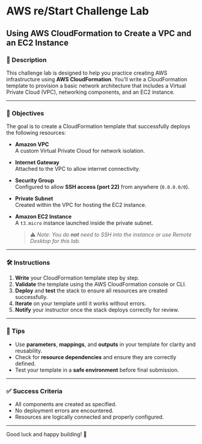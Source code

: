 # AWS re/Start Challenge Lab  
## Using AWS CloudFormation to Create a VPC and an EC2 Instance

### 📝 Description

This challenge lab is designed to help you practice creating AWS infrastructure using **AWS CloudFormation**. You'll write a CloudFormation template to provision a basic network architecture that includes a Virtual Private Cloud (VPC), networking components, and an EC2 instance.

---

### 🎯 Objectives

The goal is to create a CloudFormation template that successfully deploys the following resources:

- **Amazon VPC**  
  A custom Virtual Private Cloud for network isolation.

- **Internet Gateway**  
  Attached to the VPC to allow internet connectivity.

- **Security Group**  
  Configured to allow **SSH access (port 22)** from anywhere (`0.0.0.0/0`).

- **Private Subnet**  
  Created within the VPC for hosting the EC2 instance.

- **Amazon EC2 Instance**  
  A `t3.micro` instance launched inside the private subnet.  
  > ⚠️ *Note: You do **not** need to SSH into the instance or use Remote Desktop for this lab.*

---

### 🛠️ Instructions

1. **Write** your CloudFormation template step by step.
2. **Validate** the template using the AWS CloudFormation console or CLI.
3. **Deploy** and **test** the stack to ensure all resources are created successfully.
4. **Iterate** on your template until it works without errors.
5. **Notify** your instructor once the stack deploys correctly for review.

---

### 📌 Tips

- Use **parameters**, **mappings**, and **outputs** in your template for clarity and reusability.
- Check for **resource dependencies** and ensure they are correctly defined.
- Test your template in a **safe environment** before final submission.

---

### ✅ Success Criteria

- All components are created as specified.
- No deployment errors are encountered.
- Resources are logically connected and properly configured.

---

Good luck and happy building! 🚀

